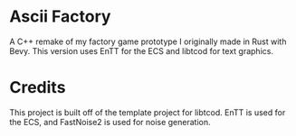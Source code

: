 # Ascii Factory
A C++ remake of my factory game prototype I originally made in Rust with Bevy. This version uses EnTT for the ECS and libtcod for text graphics.

# Credits
This project is built off of the template project for libtcod. EnTT is used for the ECS, and FastNoise2 is used for noise generation.
